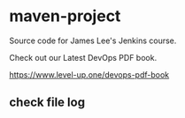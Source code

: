 # maven-project
Source code for James Lee's Jenkins course.

Check out our Latest DevOps PDF book.

https://www.level-up.one/devops-pdf-book


## check file log
